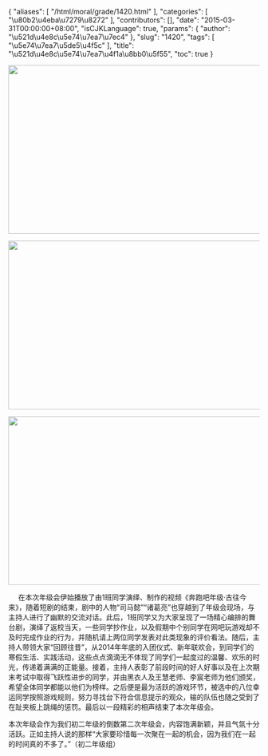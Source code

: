 {
    "aliases": [
        "/html/moral/grade/1420.html"
    ],
    "categories": [
        "\u80b2\u4eba\u7279\u8272"
    ],
    "contributors": [],
    "date": "2015-03-31T00:00:00+08:00",
    "isCJKLanguage": true,
    "params": {
        "author": "\u521d\u4e8c\u5e74\u7ea7\u7ec4"
    },
    "slug": "1420",
    "tags": [
        "\u5e74\u7ea7\u5de5\u4f5c"
    ],
    "title": "\u521d\u4e8c\u5e74\u7ea7\u4f1a\u8bb0\u5f55",
    "toc": true
}


<img
    src="https://cdn.tfls.online/mirror/full/f2a166bbd4f0c29ec6cc40c163c9a47450ffcf6e.jpg"
    style="display:block;margin-left:auto;margin-right:auto;"
    decoding="async"
    fetchpriority="auto"
    loading="lazy"
    height="338"
    width="600"
/>





<img
    src="https://cdn.tfls.online/mirror/full/161b41af2464a97654962959def4e4af5f6e26dc.jpg"
    style="display:block;margin-left:auto;margin-right:auto;"
    decoding="async"
    fetchpriority="auto"
    loading="lazy"
    height="338"
    width="600"
/>





<img
    src="https://cdn.tfls.online/mirror/full/e228f0601753655284791be0ed55ac0740dc3694.jpg"
    style="display:block;margin-left:auto;margin-right:auto;"
    decoding="async"
    fetchpriority="auto"
    loading="lazy"
    height="338"
    width="600"
/>




  





     在本次年级会伊始播放了由1班同学演绎、制作的视频《奔跑吧年级·古往今来》，随着短剧的结束，剧中的人物“司马懿”“诸葛亮”也穿越到了年级会现场，与主持人进行了幽默的交流对话。此后，1班同学又为大家呈现了一场精心编排的舞台剧，演绎了返校当天，一些同学抄作业，以及假期中个别同学在网吧玩游戏却不及时完成作业的行为，并随机请上两位同学发表对此类现象的评价看法。随后，主持人带领大家“回顾往昔”，从2014年年底的入团仪式、新年联欢会，到同学们的寒假生活、实践活动，这些点点滴滴无不体现了同学们一起度过的温馨、欢乐的时光，传递着满满的正能量。接着，主持人表彰了前段时间的好人好事以及在上次期末考试中取得飞跃性进步的同学，并由黑衣人及王慧老师、李宸老师为他们颁奖，希望全体同学都能以他们为榜样。之后便是最为活跃的游戏环节，被选中的八位幸运同学按照游戏规则，努力寻找台下符合信息提示的观众，输的队伍也随之受到了在趾夹板上跳绳的惩罚。最后以一段精彩的相声结束了本次年级会。




本次年级会作为我们初二年级的倒数第二次年级会，内容饱满新颖，并且气氛十分活跃。正如主持人说的那样“大家要珍惜每一次聚在一起的机会，因为我们在一起的时间真的不多了。”（初二年级组）




  



